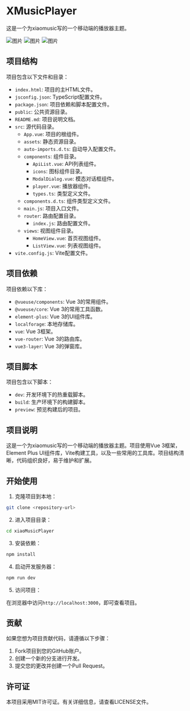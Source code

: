 # XMusicPlayer

这是一个为xiaomusic写的一个移动端的播放器主题。

![图片](https://github.com/user-attachments/assets/8c328c3b-ad78-4995-9dab-972a6f9b970a)
![图片](https://github.com/user-attachments/assets/2ed8950a-0dbe-49e8-bd50-ed709cc1948a)
![图片](https://github.com/user-attachments/assets/acd6117b-ad2b-4004-82cb-4b71d2727c0b)

## 项目结构

项目包含以下文件和目录：

- `index.html`: 项目的主HTML文件。
- `jsconfig.json`: TypeScript配置文件。
- `package.json`: 项目依赖和脚本配置文件。
- `public`: 公共资源目录。
- `README.md`: 项目说明文档。
- `src`: 源代码目录。
  - `App.vue`: 项目的根组件。
  - `assets`: 静态资源目录。
  - `auto-imports.d.ts`: 自动导入配置文件。
  - `components`: 组件目录。
    - `ApiList.vue`: API列表组件。
    - `icons`: 图标组件目录。
    - `ModalDialog.vue`: 模态对话框组件。
    - `player.vue`: 播放器组件。
    - `types.ts`: 类型定义文件。
  - `components.d.ts`: 组件类型定义文件。
  - `main.js`: 项目入口文件。
  - `router`: 路由配置目录。
    - `index.js`: 路由配置文件。
  - `views`: 视图组件目录。
    - `HomeView.vue`: 首页视图组件。
    - `ListView.vue`: 列表视图组件。
- `vite.config.js`: Vite配置文件。

## 项目依赖

项目依赖以下库：

- `@vueuse/components`: Vue 3的常用组件。
- `@vueuse/core`: Vue 3的常用工具函数。
- `element-plus`: Vue 3的UI组件库。
- `localforage`: 本地存储库。
- `vue`: Vue 3框架。
- `vue-router`: Vue 3的路由库。
- `vue3-layer`: Vue 3的弹窗库。

## 项目脚本

项目包含以下脚本：

- `dev`: 开发环境下的热重载脚本。
- `build`: 生产环境下的构建脚本。
- `preview`: 预览构建后的项目。

## 项目说明

这是一个为xiaomusic写的一个移动端的播放器主题。项目使用Vue 3框架，Element Plus UI组件库，Vite构建工具，以及一些常用的工具库。项目结构清晰，代码组织良好，易于维护和扩展。

## 开始使用

1. 克隆项目到本地：

```bash
git clone <repository-url>
```

2. 进入项目目录：

```bash
cd xiaoMusicPlayer
```

3. 安装依赖：

```bash
npm install
```

4. 启动开发服务器：

```bash
npm run dev
```

5. 访问项目：

在浏览器中访问`http://localhost:3000`，即可查看项目。

## 贡献

如果您想为项目贡献代码，请遵循以下步骤：

1. Fork项目到您的GitHub账户。
2. 创建一个新的分支进行开发。
3. 提交您的更改并创建一个Pull Request。

## 许可证

本项目采用MIT许可证。有关详细信息，请查看LICENSE文件。
